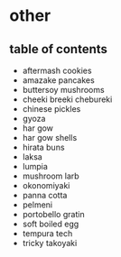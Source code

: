 # other

## table of contents

- aftermash cookies
- amazake pancakes
- buttersoy mushrooms
- cheeki breeki chebureki
- chinese pickles
- gyoza
- har gow
- har gow shells
- hirata buns
- laksa
- lumpia
- mushroom larb
- okonomiyaki
- panna cotta
- pelmeni
- portobello gratin
- soft boiled egg
- tempura tech
- tricky takoyaki
